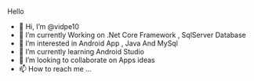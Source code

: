 <hi> Hello </h1>

- 👋 Hi, I’m @vidpe10
- 👀  I’m currently Working on .Net Core Framework , SqlServer Database
-  👀 I’m interested in Android App , Java And MySql
- 🌱 I’m currently learning Android Studio
- 💞️ I’m looking to collaborate on Apps ideas
- 📫 How to reach me ...

<!---
vidpe10/vidpe10 is a ✨ special ✨ repository because its `README.md` (this file) appears on your GitHub profile.
You can click the Preview link to take a look at your changes.
--->

